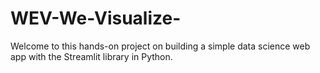 # WEV-We-Visualize-
Welcome to this hands-on project on building a simple data science web app with the Streamlit library in Python.
